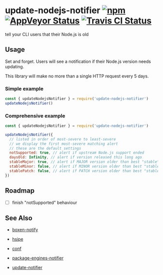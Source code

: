 # update-nodejs-notifier [![npm](https://img.shields.io/npm/v/update-nodejs-notifier.svg?maxAge=2592000)](https://www.npmjs.com/package/update-nodejs-notifier) [![AppVeyor Status](https://ci.appveyor.com/api/projects/status/094e7unld01so0o7?svg=true)](https://ci.appveyor.com/project/jokeyrhyme/update-nodejs-notifier-js) [![Travis CI Status](https://travis-ci.org/jokeyrhyme/update-nodejs-notifier.js.svg?branch=master)](https://travis-ci.org/jokeyrhyme/update-nodejs-notifier.js)

tell your CLI users that their Node.js is old


## Usage

Set and forget.
Users will see a notification if their Node.js version needs updating.

This library will make no more than a single HTTP request every 5 days.


### Simple example

```js
const { updateNodejsNotifier } = require('update-nodejs-notifier')
updateNodejsNotifier()
```


### Comprehensive example

```js
const { updateNodejsNotifier } = require('update-nodejs-notifier')

updateNodejsNotifier({
  // listed in order of most-severe to least-severe
  // we display the first most-severe matching alert
  // these are the default settings
  notSupported: true, // alert if upstream Node.js support ended
  daysOld: Infinity, // alert if version released this long ago
  stableMajor: true, // alert if MAJOR version older than best "stable"
  stableMinor: false, // alert if MINOR version older than best "stable"
  stablePatch: false, // alert if PATCH version older than best "stable"
})
```


## Roadmap

-   [ ] finish "notSupported" behaviour


## See Also

-   [boxen-notify](https://github.com/jokeyrhyme/boxen-notify.js)

-   [hsipe](https://github.com/jokeyrhyme/hsipe.js)

-   [conf](https://github.com/sindresorhus/conf)

-   [package-engines-notifier](https://github.com/jokeyrhyme/package-engines-notifier.js)

-   [update-notifier](https://github.com/yeoman/update-notifier)
